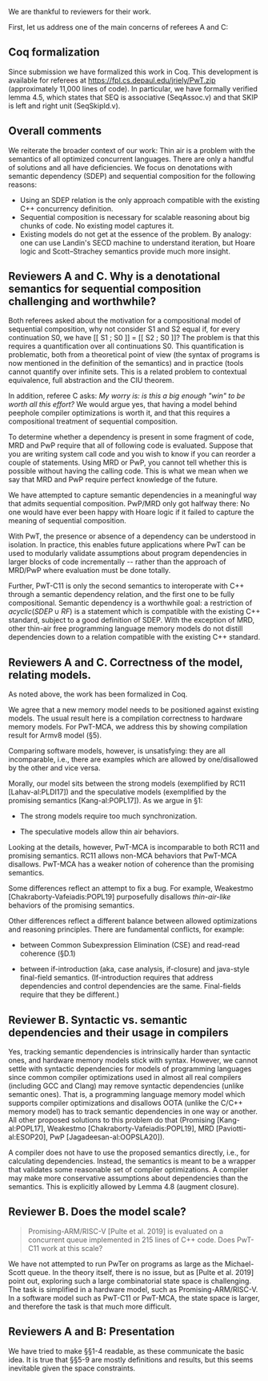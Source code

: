 We are thankful to reviewers for their work.

First, let us address one of the main concerns of referees A and C:

## Coq formalization

  Since submission we have formalized this work in Coq.  This development is
  available for referees at https://fpl.cs.depaul.edu/jriely/PwT.zip
  (approximately 11,000 lines of code).  In particular, we have formally
  verified lemma 4.5, which states that SEQ is associative (SeqAssoc.v) and
  that SKIP is left and right unit (SeqSkipId.v).

## Overall comments

We reiterate the broader context of our work: Thin air is a problem
with the semantics of all optimized concurrent languages.  There are only a
handful of solutions and all have deficiencies.  We focus on denotations with
semantic dependency (SDEP) and sequential composition for the following
reasons:
- Using an SDEP relation is the only approach compatible with the existing
  C++ concurrency definition.
- Sequential composition is necessary for scalable reasoning about big chunks
  of code.  No existing model captures it.
- Existing models do not get at the essence of the problem.  By analogy: one
  can use Landin's SECD machine to understand iteration, but Hoare logic and
  Scott–Strachey semantics provide much more insight.

## Reviewers A and C. Why is a denotational semantics for sequential composition challenging and worthwhile?

Both referees asked about the motivation for a compositional model of
sequential composition, why not consider S1 and S2 equal if, for every
continuation S0, we have [[ S1 ; S0 ]] = [[ S2 ; S0 ]]?  The problem
is that this requires a quantification over all continuations S0. This
quantification is problematic, both from a theoretical point of view
(the syntax of programs is now mentioned in the definition of the
semantics) and in practice (tools cannot quantify over infinite
sets. This is a related problem to contextual equivalence, full
abstraction and the CIU theorem.

In addition, referee C asks: _My worry is: is this a big enough "win"
to be worth all this effort?_ We would argue yes, that having a model
behind peephole compiler optimizations is worth it, and that this
requires a compositional treatment of sequential composition.

To determine whether a dependency is present in some fragment of code, MRD
and PwP require that all of following code is evaluated.  Suppose that you
are writing system call code and you wish to know if you can reorder a couple
of statements.  Using MRD or PwP, you cannot tell whether this is possible
without having the calling code.  This is what we mean when we say that MRD
and PwP require perfect knowledge of the future.

We have attempted to capture semantic dependencies in a meaningful way that
admits sequential composition.  PwP/MRD only got halfway there: No one would
have ever been happy with Hoare logic if it failed to capture the meaning of
sequential composition.

With PwT, the presence or absence of a dependency can be understood in
isolation.  In practice, this enables future applications where PwT can be
used to modularly validate assumptions about program dependencies in larger
blocks of code incrementally -- rather than the approach of MRD/PwP where
evaluation must be done totally.

Further, PwT-C11 is only the second semantics to interoperate with C++
through a semantic dependency relation, and the first one to be fully
compositional.  Semantic dependency is a worthwhile goal: a restriction of
$acyclic(SDEP \cup RF)$ is a statement which is compatible with the existing
C++ standard, subject to a good definition of SDEP.  With the exception of
MRD, other thin-air free programming language memory models do not distill
dependencies down to a relation compatible with the existing C++ standard.

## Reviewers A and C. Correctness of the model, relating models.

As noted above, the work has been formalized in Coq.

We agree that a new memory model needs to be positioned against existing
models.  The usual result here is a compilation correctness to hardware
memory models.  For PwT-MCA, we address this by showing compilation result
for Armv8 model (§5).

Comparing software models, however, is unsatisfying: they are all
incomparable, i.e., there are examples which are allowed by one/disallowed by
the other and vice versa.

Morally, our model sits between the strong models (exemplified by RC11
[Lahav-al:PLDI17]) and the speculative models (exemplified by the promising
semantics [Kang-al:POPL17]).  As we argue in §1:

- The strong models require too much synchronization.

- The speculative models allow thin air behaviors.

Looking at the details, however, PwT-MCA is incomparable to both RC11 and
promising semantics.  RC11 allows non-MCA behaviors that PwT-MCA disallows.
PwT-MCA has a weaker notion of coherence than the promising semantics.

Some differences reflect an attempt to fix a bug.  For example, Weakestmo
[Chakraborty-Vafeiadis:POPL19] purposefully disallows _thin-air-like_
behaviors of the promising semantics.

Other differences reflect a different balance between allowed optimizations
and reasoning principles.  There are fundamental conflicts, for example:

- between Common Subexpression Elimination (CSE) and read-read coherence
  (§D.1)

- between if-introduction (aka, case analysis, if-closure) and java-style
  final-field semantics.  (If-introduction requires that address dependencies
  and control dependencies are the same.  Final-fields require that they be
  different.)

## Reviewer B. Syntactic vs. semantic dependencies and their usage in compilers

Yes, tracking semantic dependencies is intrinsically harder than syntactic
ones, and hardware memory models stick with syntax.  However, we cannot
settle with syntactic dependencies for models of programming languages since
common compiler optimizations used in almost all real compilers (including
GCC and Clang) may remove syntactic dependencies (unlike semantic ones).
That is, a programming language memory model which supports compiler
optimizations and disallows OOTA (unlike the C/C++ memory model) has to track
semantic dependencies in one way or another. All other proposed solutions to
this problem do that (Promising [Kang-al:POPL17], Weakestmo
[Chakraborty-Vafeiadis:POPL19], MRD [Paviotti-al:ESOP20], PwP
[Jagadeesan-al:OOPSLA20]).

A compiler does not have to use the proposed semantics
directly, i.e., for calculating dependencies.  Instead, the semantics is
meant to be a wrapper that validates some reasonable set of compiler
optimizations. A compiler may make more conservative assumptions about
dependencies than the semantics. This is explicitly allowed by Lemma 4.8
(augment closure).

## Reviewer B. Does the model scale?

> Promising-ARM/RISC-V [Pulte et al. 2019] is evaluated on a concurrent queue
> implemented in 215 lines of C++ code. Does PwT-C11 work at this scale?

We have not attempted to run PwTer on programs as large as the Michael-Scott
queue.  In the theory itself, there is no issue, but as [Pulte et al. 2019]
point out, exploring such a large combinatorial state space is challenging.
The task is simplified in a hardware model, such as Promising-ARM/RISC-V.  In
a software model such as PwT-C11 or PwT-MCA, the state space is larger, and
therefore the task is that much more difficult.

## Reviewers A and B: Presentation

We have tried to make §§1-4 readable, as these communicate the basic idea.
It is true that §§5-9 are mostly definitions and results, but this seems
inevitable given the space constraints.
